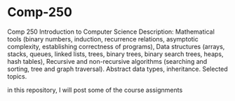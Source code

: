 # Comp-250
Comp 250 Introduction to Computer Science 
Description:
Mathematical tools (binary numbers, induction, recurrence relations, asymptotic complexity, establishing correctness of programs), 
Data structures (arrays, stacks, queues, linked lists, trees, binary trees, binary search trees, heaps, hash tables),
Recursive and non-recursive algorithms (searching and sorting, tree and graph traversal). Abstract data types, inheritance. Selected topics.

in this repository, I will post some of the course assignments



